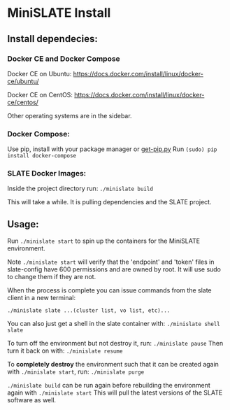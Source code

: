 # MiniSLATE Install

## Install dependecies:

### Docker CE and Docker Compose

Docker CE on Ubuntu: https://docs.docker.com/install/linux/docker-ce/ubuntu/

Docker CE on CentOS: https://docs.docker.com/install/linux/docker-ce/centos/

Other operating systems are in the sidebar.

### Docker Compose:

Use pip, install with your package manager or [get-pip.py](https://bootstrap.pypa.io/get-pip.py)
Run `(sudo) pip install docker-compose`

### SLATE Docker Images:

Inside the project directory run: `./minislate build`

This will take a while. It is pulling dependencies and the SLATE project.

## Usage:

Run `./minislate start` to spin up the containers for the MiniSLATE environment.

Note `./minislate start` will verify that the 'endpoint' and 'token' files in slate-config have 600 permissions and are owned by root. It will use sudo to change them if they are not.

When the process is complete you can issue commands from the slate client in a new terminal:

`./minislate slate ...(cluster list, vo list, etc)...`

You can also just get a shell in the slate container with: `./minislate shell slate`

To turn off the environment but not destroy it, run: `./minislate pause`
Then turn it back on with: `./minislate resume`

To **completely destroy** the environment such that it can be created again with `./minislate start`, run: `./minislate purge`

`./minislate build` can be run again before rebuilding the environment again with `./minislate start`
This will pull the latest versions of the SLATE software as well.
